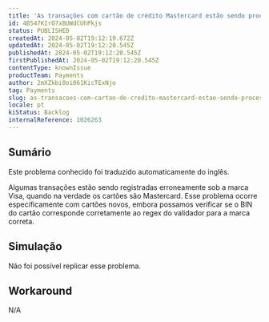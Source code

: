 ```yaml
---
title: 'As transações com cartão de crédito Mastercard estão sendo processadas como Visa'
id: 4B547KIrO7xBUWdCUhPkjs
status: PUBLISHED
createdAt: 2024-05-02T19:12:19.672Z
updatedAt: 2024-05-02T19:12:20.545Z
publishedAt: 2024-05-02T19:12:20.545Z
firstPublishedAt: 2024-05-02T19:12:20.545Z
contentType: knownIssue
productTeam: Payments
author: 2mXZkbi0oi061KicTExNjo
tag: Payments
slug: as-transacoes-com-cartao-de-credito-mastercard-estao-sendo-processadas-como-visa
locale: pt
kiStatus: Backlog
internalReference: 1026263
---
```


## Sumário

<div class="alert alert-info">
  <p>Este problema conhecido foi traduzido automaticamente do inglês.</p>
</div>


Algumas transações estão sendo registradas erroneamente sob a marca Visa, quando na verdade os cartões são Mastercard. Esse problema ocorre especificamente com cartões novos, embora possamos verificar se o BIN do cartão corresponde corretamente ao regex do validador para a marca correta.

## Simulação


Não foi possível replicar esse problema.



## Workaround


N/A





